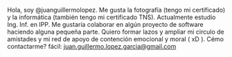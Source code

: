 Hola, soy @juanguillermolopez.
Me gusta la fotografía (tengo mi certificado) y la informática (también tengo mi certificado TNS).
Actualmente estudio Ing. Inf. en IPP.
Me gustaría colaborar en algún proyecto de software haciendo alguna pequeña parte.
Quiero formar lazos y ampliar mi circulo de amistades y mi red de apoyo de contención emocional y moral ( xD ).
Cémo contactarme? fácil: juan.guillermo.lopez.garcia@gmail.com

<!---
juanguillermolopez/juanguillermolopez is a ✨ special ✨ repository because its `README.md` (this file) appears on your GitHub profile.
You can click the Preview link to take a look at your changes.
--->
